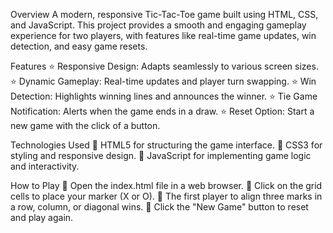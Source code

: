 Overview
A modern, responsive Tic-Tac-Toe game built using HTML, CSS, and JavaScript. This project provides a smooth and engaging gameplay experience for two players, with features like real-time game updates, win detection, and easy game resets.

Features
⭐ Responsive Design: Adapts seamlessly to various screen sizes.
⭐ Dynamic Gameplay: Real-time updates and player turn swapping.
⭐ Win Detection: Highlights winning lines and announces the winner.
⭐ Tie Game Notification: Alerts when the game ends in a draw.
⭐ Reset Option: Start a new game with the click of a button.

Technologies Used
🚀 HTML5 for structuring the game interface.
🚀 CSS3 for styling and responsive design.
🚀 JavaScript for implementing game logic and interactivity.

How to Play
🎯 Open the index.html file in a web browser.
🎯 Click on the grid cells to place your marker (X or O).
🎯 The first player to align three marks in a row, column, or diagonal wins.
🎯 Click the "New Game" button to reset and play again.
